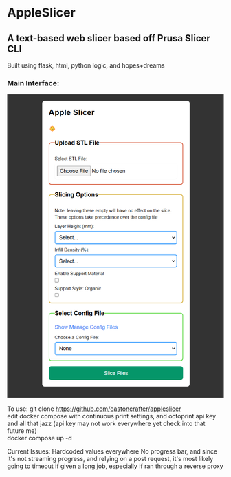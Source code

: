 # AppleSlicer
## A text-based web slicer based off Prusa Slicer CLI


Built using flask, html, python logic, and hopes+dreams

### Main Interface:
![Main Interface screenshot](images/maininterfacev1.png "main interface")

To use:
git clone https://github.com/eastoncrafter/appleslicer  
edit docker compose with continuous print settings, and octoprint api key and all that jazz (api key may not work everywhere yet check into that future me)  
docker compose up -d

Current Issues:
Hardcoded values everywhere
No progress bar, and since it's not streaming progress, and relying on a post request, it's most likely going to timeout if given a long job, especially if ran through a reverse proxy
